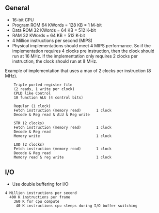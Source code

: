 <!-- Author:  Lyall Jonathan Di Trapani =========|=========|======== -->
General
-------

- 16-bit CPU
- Program ROM 64 KWords = 128 KB = 1 M-bit
- Data ROM 32 KWords = 64 KB = 512 K-bit
- RAM 32 KWords = 64 KB = 512 K-bit
- 4 Million instructions per second (MIPS)
- Physical implementations should meet 4 MIPS performance.  So if the
  implementation requires 4 clocks pre instruction, then the clock
  should run at 16 MHz.  If the implementation only requires 2 clocks
  per instruction, the clock should run at 8 MHz.

Example of implementation that uses a max of 2 clocks per instruction (8 MHz).

```
    Triple ported register file
    (2 reads, 1 write per clock)
    CPLD like Control
    10 function ALU (4 control bits)

    Regular (1 clock)
    Fetch instruction (memory read)       1 clock
    Decode & Reg read & ALU & Reg write

    STR (2 clocks)
    Fetch instruction (memory read)       1 clock
    Decode & Reg read
    Memory write                          1 clock

    LOD (2 clocks)
    Fetch instruction (memory read)       1 clock
    Decode & Reg read
    Memory read & reg write               1 clock
```


I/O
-----------

- Use double buffering for I/O

```
4 Million instructions per second
  400 K instructions per frame
    360 K for cpu compute
     40 K instructions cpu sleeps during I/O buffer switching
```
